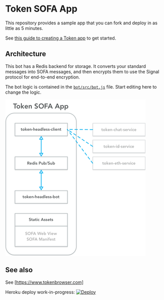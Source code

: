 # Token SOFA App

This repository provides a sample app that you can fork and deploy in as little as 5 minutes.

See [this guide to creating a Token app](http://developers.tokenbrowser.com/docs/creating-a-token-app) to get started.

## Architecture

This bot has a Redis backend for storage. It converts your standard messages into SOFA messages, and then encrypts them to use the Signal protocol for end-to-end encryption.

The bot logic is contained in the [`bot/src/bot.js`](https://github.com/tokenbrowser/token-sofa-app/blob/master/bot/src/bot.js) file. Start editing here to change the logic.

![Connection Diagram](docs/images/connections.png)

## See also

See [https://www.tokenbrowser.com]


Heroku deploy work-in-progress:
[![Deploy](https://www.herokucdn.com/deploy/button.svg)](https://heroku.com/deploy)
